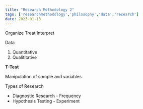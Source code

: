 ```yaml
---
title: "Research Methodology 2"
tags: ['researchmethodology','philosophy','data','research']
date: 2023-01-13
---
```


Organize
Treat 
Interpret


Data
1. Quantitative
2. Qualititative 

**T-Test**

Manipulation of sample and variables

Types of Research
- Diagnostic Research - Frequency
- Hypothesis Testing - Experiment
    